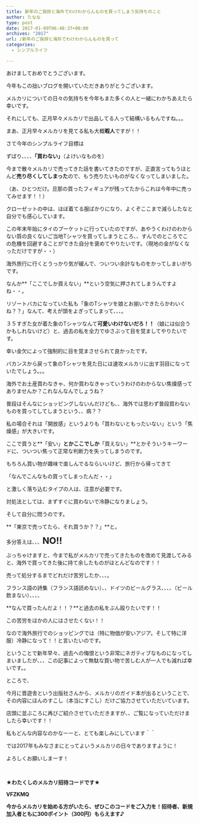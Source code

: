 ```yaml
---
title: 新年のご挨拶と海外でわけわからんものを買ってしまう気持ちのこと
author: たなな
type: post
date: 2017-01-09T06:48:37+00:00
archives: "2017"
url: /新年のご挨拶と海外でわけわからんものを買って
categories:
  - シンプルライフ

---
```

あけましておめでとうございます。

今年もこの拙いブログを開いていただきありがとうございます。

メルカリについての日々の気持ちを今年もまた多くの人と一緒にわかちあえたら幸いです。

それにしても、正月早々メルカリで出品してる人って結構いるもんですね。。。

まあ、正月早々メルカリを見てる私も大概**暇人**ですが！！

さて今年のシンプルライフ目標は

ずばり、、、、**「買わない」**（よけいなものを）

今まで散々メルカリで売ってきた話を書いてきたのですが、正直言ってもうほとんど**売り尽くしてしまった**ので、もう売りたいものがなくなってしまいました。

（あ、ひとつだけ。旦那の買ったフィギュアが残ってたからこれは今年中に売ってみせます！！）

クローゼットの中は、ほぼ着てる服ばかりになり、よくぞここまで減らしたなと自分でも感心しています。

この年末年始にタイのプーケットに行っていたのですが、あやうくわけのわからない質の良くないご当地Tシャツを買ってしまうところ、、すんでのところでこの危機を回避することができた自分を褒めてやりたいです。（現地の金がなくなっただけですが・・）

海外旅行に行くとうっかり気が緩んで、ついつい余計なものをかってしまいがちです。

なんか**「ここでしか買えない」**という空気に押されてしまうんですよね・・。

リゾートバカになっていた私も「象のTシャツを娘とお揃いできたらかわいくね？？」なんて、考えが頭をよぎってしまって、、、。

３５すぎた女が着た象のTシャツなんて**可愛いわけないだろ！！**（娘には似合うかもしれないけど）と、過去の私を全力でゆさぶって目を覚ましてやりたいです。

幸い金欠によって強制的に目を覚まさせられて良かったです。

バカンスから戻って象のTシャツを見た日には速攻メルカリに出す羽目になっていたでしょう。。。

海外でお土産買わなきゃ、何か買わなきゃっていうわけのわからない焦燥感ってありませんか？これなんなんでしょうね？

普段はそんなにショッピングしないんだけども、、海外では思わず普段買わないものを買ってしてしまうという、、病？？

私の場合それは「開放感」というよりも「買わないともったいない」という「焦燥感」が大きいです。

ここで買うと**「安い」**とかここでしか**「買えない」**とかそういうキーワードに、ついつい焦って正常な判断力を失ってしまうのです。

もちろん買い物が趣味で楽しんでるならいいけど、旅行から帰ってきて

「なんでこんなもの買ってしまったんだ・・」

と激しく落ち込むタイプの人は、注意が必要です。

対処法としては、まずすぐに買わないで冷静になりましょう。

そして自分に問うのです。

**「東京で売ってたら、それ買うか？？」**と。

多分答えは、、、**<span style="font-size: 18pt;">NO!!</span>**

ぶっちゃけますと、今まで私がメルカリで売ってきたものを改めて見渡してみると、海外で買ってきた後に持て余したものがほとんどなのです！！

売って処分するまでどれだけ苦労したか、、、。

フランス語の詩集（フランス語読めない）、、ドイツのビールグラス、、、、（ビール飲まない）、、、、
  
**なんで買ったんだよ！！？**と過去の私をぶん殴りたいです！！

この苦労をほかの人にはさせたくない！！

なので海外旅行でのショッピングでは（特に物価が安いアジア。そして特に洋服）冷静になって！！と言いたいのです。

ということで新年早々、過去への悔恨という非常にネガティブなものになってしまいましたが、、、この記事によって無駄な買い物で苦しむ人が一人でも減れば幸いです。。

ところで、

今月に晋遊舎という出版社さんから、メルカリのガイド本が出るということで、その内容にほんのすこし（本当にすこし）だけご協力させていただいています。

店頭に並ぶころに再びご紹介させていただきますが、、ご覧になっていただけましたら幸いです！！

私もどんな内容なのかなーーと、とても楽しみにしています＾＾

では2017年もみなさまにとってよいうメルカリの日々でありますように！

よろしくお願いしまーす！

&nbsp;

**★わたくしのメルカリ招待コードです★**

**VFZKMQ**

**今からメルカリを始める方がいたら、ぜひこのコードをご入力を！招待者、新規加入者ともに300ポイント（300円）もらえます♪**

&nbsp;

&nbsp;

&nbsp;

&nbsp;

&nbsp;